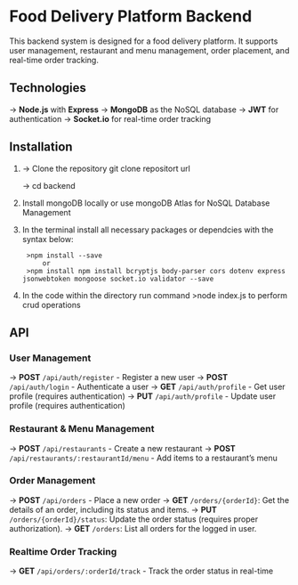 # Food Delivery Platform Backend

This backend system is designed for a food delivery platform. It supports user management, restaurant and menu management, order placement, and real-time order tracking.

## Technologies

-> **Node.js** with **Express**
-> **MongoDB** as the NoSQL database
-> **JWT** for authentication
-> **Socket.io** for real-time order tracking

## Installation

1.  -> Clone the repository
       git clone repositort url

    -> cd backend

2. Install mongoDB locally or use mongoDB Atlas for NoSQL Database Management

3. In the terminal install all necessary packages or dependcies with the syntax below:

        >npm install --save
            or
        >npm install npm install bcryptjs body-parser cors dotenv express jsonwebtoken mongoose socket.io validator --save

4. In the code within the directory run command >node index.js to perform crud operations 




## API

### User Management

-> **POST** `/api/auth/register` - Register a new user
-> **POST** `/api/auth/login` - Authenticate a user
-> **GET** `/api/auth/profile` - Get user profile (requires authentication)
-> **PUT** `/api/auth/profile` - Update user profile (requires authentication)

### Restaurant & Menu Management

-> **POST** `/api/restaurants` - Create a new restaurant
-> **POST** `/api/restaurants/:restaurantId/menu` - Add items to a restaurant’s menu

### Order Management

-> **POST** `/api/orders` - Place a new order
-> **GET** `/orders/{orderId}`: Get the details of an order, including its status and items.
-> **PUT** `/orders/{orderId}/status`: Update the order status (requires proper authorization).
-> **GET** `/orders`: List all orders for the logged in user.

### Realtime Order Tracking

-> **GET** `/api/orders/:orderId/track` - Track the order status in real-time
